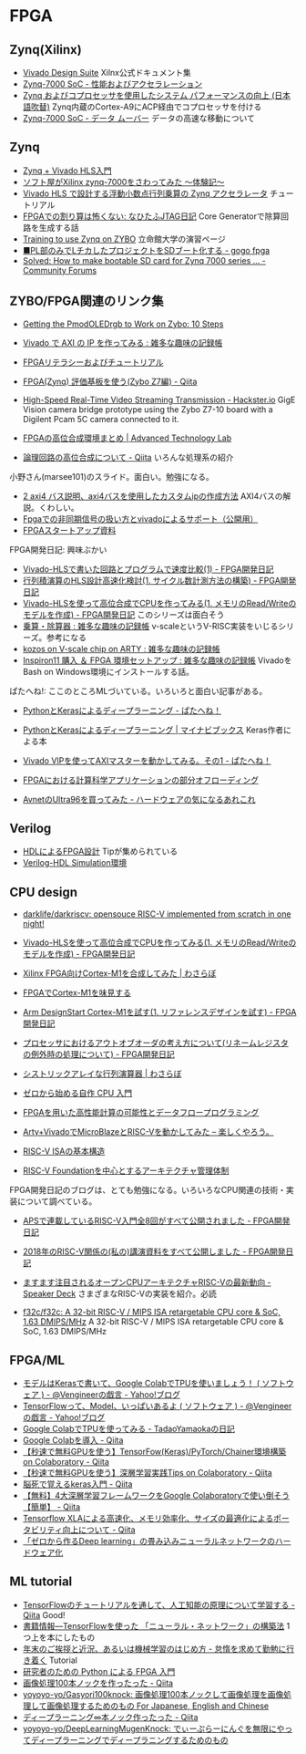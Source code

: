 # FPGA

## Zynq(Xilinx)

* [Vivado Design Suite](https://japan.xilinx.com/products/design-tools/vivado.html?resultsTablePreSelect=documenttype:User%20Guides#documentation) Xilnx公式ドキュメント集
* [Zynq-7000 SoC - 性能およびアクセラレーション](https://japan.xilinx.com/support/documentation-navigation/design-hubs/dh0054-zynq-7000-performance-and-benchmarks-hub.html)
* [Zynq およびコプロセッサを使用したシステム パフォーマンスの向上 (日本語吹替)](https://japan.xilinx.com/video/soc/accelerating-system-performance-zynq.html) Zynq内蔵のCortex-A9にACP経由でコプロセッサを付ける
* [Zynq-7000 SoC - データ ムーバー](https://japan.xilinx.com/support/documentation-navigation/design-hubs/dh0051-zynq-7000-data-movement-hub.html) データの高速な移動について

## Zynq

* [Zynq + Vivado HLS入門](https://www.slideshare.net/narusugimoto/zynq-vivado-hls)
* [ソフト屋がXilinx zynq-7000をさわってみた ～体験記～](http://openit.kek.jp/workshop/2016/nifs/presentation/sendai-zynq.pdf)
* [Vivado HLS で設計する浮動小数点行列乗算の Zynq アクセラレータ](https://japan.xilinx.com/support/documentation/application_notes/j_xapp1170-zynq-hls.pdf) チュートリアル
* [FPGAでの割り算は怖くない: なひたふJTAG日記](http://nahitafu.cocolog-nifty.com/nahitafu/2013/01/fpga-64ef.html) Core Generatorで除算回路を生成する話
* [Training to use Zynq on ZYBO](http://www.ritsumei.ac.jp/se/re/izumilab/dist/axi2axis/) 立命館大学の演習ページ
* [■PL部のみでLチカしたプロジェクトをSDブート化する - gogo fpga](http://gogofpga.blog.fc2.com/blog-entry-86.html)
* [Solved: How to make bootable SD card for Zynq 7000 series ... - Community Forums](https://forums.xilinx.com/t5/7-Series-FPGAs/How-to-make-bootable-SD-card-for-Zynq-7000-series-PL-only/td-p/876083)

## ZYBO/FPGA関連のリンク集

* [Getting the PmodOLEDrgb to Work on Zybo: 10 Steps](https://www.instructables.com/id/Getting-the-PmodGPS-to-Work-on-Zybo/?_ga=2.25723837.1221445310.1551239693-1015329430.1550465694)
* [Vivado で AXI の IP を作ってみる : 雑多な趣味の記録帳](https://tom01h.exblog.jp/27919922/)
* [FPGAリテラシーおよびチュートリアル](http://marsee101.web.fc2.com/fpga_literacy_tutorial.html)
* [FPGA(Zynq) 評価基板を使う(Zybo Z7編) - Qiita](https://qiita.com/ryos36/items/16816e19f2b8b1dbca31)
* [High-Speed Real-Time Video Streaming Transmission - Hackster.io](https://www.hackster.io/DigilentContestTeam/high-speed-real-time-video-streaming-transmission-844481)  GigE Vision camera bridge prototype using the Zybo Z7-10 board with a Digilent Pcam 5C camera connected to it.

* [FPGAの高位合成環境まとめ | Advanced Technology Lab](http://atl.recruit-tech.co.jp/blog/3844/)
* [論理回路の高位合成について - Qiita](https://qiita.com/nekoaddict/items/cddde13a1322e94f44b8)  いろんな処理系の紹介

小野さん(marsee101)のスライド。面白い。勉強になる。
* [2 axi4 バス説明、axi4バスを使用したカスタムipの作成方法](https://www.slideshare.net/marsee101/2-axi4-axi4ip-86461484) AXI4バスの解説。くわしい。
* [Fpgaでの非同期信号の扱い方とvivadoによるサポート（公開用）](https://www.slideshare.net/marsee101/fpgavivado-87684236)
* [FPGAスタートアップ資料](https://www.slideshare.net/marsee101/fpga-92554382)

FPGA開発日記: 興味ぶかい
* [Vivado-HLSで書いた回路とプログラムで速度比較(1) - FPGA開発日記](http://msyksphinz.hatenablog.com/entry/2016/10/04/020000)
* [行列積演算のHLS設計高速化検討(1. サイクル数計測方法の構築) - FPGA開発日記](http://msyksphinz.hatenablog.com/entry/2016/09/12/020346)
* [Vivado-HLSを使って高位合成でCPUを作ってみる(1. メモリのRead/Writeのモデルを作成) - FPGA開発日記](http://msyksphinz.hatenablog.com/entry/2019/02/13/040000) このシリーズは面白そう
* [乗算・除算器 : 雑多な趣味の記録帳](https://tom01h.exblog.jp/27418544/) v-scaleというV-RISC実装をいじるシリーズ。参考になる
* [kozos on V-scale chip on ARTY : 雑多な趣味の記録帳](https://tom01h.exblog.jp/27321632/)
* [Inspiron11 購入 ＆ FPGA 環境セットアップ : 雑多な趣味の記録帳](https://tom01h.exblog.jp/27371838/) VivadoをBash on Windows環境にインストールする話。

ぱたへね!: ここのところMLづいている。いろいろと面白い記事がある。
* [PythonとKerasによるディープラーニング - ぱたへね！](http://natsutan.hatenablog.com/entry/2019/01/05/225800)
* [PythonとKerasによるディープラーニング | マイナビブックス](https://book.mynavi.jp/ec/products/detail/id=90124) Keras作者による本
* [Vivado VIPを使ってAXIマスターを動かしてみる。その1 - ぱたへね！](http://natsutan.hatenablog.com/entry/20171225/1514216998)

* [FPGAにおける計算科学アプリケーションの部分オフローディング](http://www.xcalablemp.org/download/workshop/4th/fujita.pdf)
* [AvnetのUltra96を買ってみた - ハードウェアの気になるあれこれ](https://www.tech-diningyo.info/entry/2018/12/24/154145)

## Verilog

* [HDLによるFPGA設計](http://zakii.la.coocan.jp/hdl/0_contents.htm) Tipが集められている
* [Verilog-HDL Simulation環境](http://altmo.html.xdomain.jp/src_00/2015_0100/00.html)

## CPU design

* [darklife/darkriscv: opensouce RISC-V implemented from scratch in one night!](https://github.com/darklife/darkriscv)
* [Vivado-HLSを使って高位合成でCPUを作ってみる(1. メモリのRead/Writeのモデルを作成) - FPGA開発日記](http://msyksphinz.hatenablog.com/entry/2019/02/13/040000)
* [Xilinx FPGA向けCortex-M1を合成してみた | わさらぼ](http://wasa-labo.com/wp/?p=460)
* [FPGAでCortex-M1を味見する](https://www.slideshare.net/morilabo/fpgacortexm1)
* [Arm DesignStart Cortex-M1を試す(1. リファレンスデザインを試す) - FPGA開発日記](http://msyksphinz.hatenablog.com/entry/2018/10/11/040000)
* [プロセッサにおけるアウトオブオーダの考え方について(リネームレジスタの例外時の処理について) - FPGA開発日記](http://msyksphinz.hatenablog.com/entry/2016/04/24/030607)
* [シストリックアレイな行列演算器 | わさらぼ](http://wasa-labo.com/wp/?p=401)
* [ゼロから始める自作 CPU 入門](https://www.slideshare.net/hktechno/cpu-2015)
* [FPGAを用いた高性能計算の可能性とデータフロープログラミング](https://www.pccluster.org/ja/event/2017/12/pcccSymp17_sano.pdf)
* [Arty+VivadoでMicroBlazeとRISC-Vを動かしてみた – 楽しくやろう。](https://blog.boochow.com/article/arty-risc-v.html)

* [RISC-V ISAの基本構造](https://notes.muo.jp/1707_riscv-arch.html)
* [RISC-V Foundationを中心とするアーキテクチャ管理体制](https://notes.muo.jp/1707_riscv-foundation.html)

FPGA開発日記のブログは、とても勉強になる。いろいろなCPU関連の技術・実装について調べている。
* [APSで連載しているRISC-V入門全8回がすべて公開されました - FPGA開発日記](http://msyksphinz.hatenablog.com/entry/2018/10/17/040000) 
* [2018年のRISC-V関係の(私の)講演資料をすべて公開しました - FPGA開発日記](http://msyksphinz.hatenablog.com/entry/2018/11/15/040000)
* [ますます注目されるオープンCPUアーキテクチャRISC-Vの最新動向 - Speaker Deck](https://speakerdeck.com/msyksphinz/masumasuzhu-mu-sareruopuncpuakitekutiyarisc-vfalsezui-xin-dong-xiang) さまざまなRISC-Vの実装を紹介。必読

* [f32c/f32c: A 32-bit RISC-V / MIPS ISA retargetable CPU core & SoC, 1.63 DMIPS/MHz](https://github.com/f32c/f32c)  A 32-bit RISC-V / MIPS ISA retargetable CPU core & SoC, 1.63 DMIPS/MHz

## FPGA/ML

* [モデルはKerasで書いて、Google ColabでTPUを使いましょう！ ( ソフトウェア ) - @Vengineerの戯言 - Yahoo!ブログ](https://blogs.yahoo.co.jp/verification_engineer/71881982.html)
* [TensorFlowって、Model、いっぱいあるよ ( ソフトウェア ) - @Vengineerの戯言 - Yahoo!ブログ](https://blogs.yahoo.co.jp/verification_engineer/71870253.html)
* [Google ColabでTPUを使ってみる - TadaoYamaokaの日記](http://tadaoyamaoka.hatenablog.com/entry/2019/02/13/002510)
* [Google Colabを導入 - Qiita](https://qiita.com/clocker/items/ebeb5ea9ce216e1d6205)
* [【秒速で無料GPUを使う】TensorFow(Keras)/PyTorch/Chainer環境構築 on Colaboratory - Qiita](https://qiita.com/tomo_makes/items/f70fe48c428d3a61e131)
* [【秒速で無料GPUを使う】深層学習実践Tips on Colaboratory - Qiita](https://qiita.com/tomo_makes/items/b3c60b10f7b25a0a5935)
* [脳死で覚えるkeras入門 - Qiita](https://qiita.com/wataoka/items/5c6766d3e1c674d61425)
* [【無料】4大深層学習フレームワークをGoogle Colaboratoryで使い倒そう【簡単】 - Qiita](https://qiita.com/stakemura/items/1761be70a06fa8ee853f)
* [Tensorflow XLAによる高速化、メモリ効率化、サイズの最適化によるポータビリティ向上について - Qiita](https://qiita.com/GushiSnow/items/a373b8d5d904566f65fd)
* [「ゼロから作るDeep learning」の畳み込みニューラルネットワークのハードウェア化](https://www.slideshare.net/marsee101/deep-learning-80099748)

## ML tutorial

* [TensorFlowのチュートリアルを通して、人工知能の原理について学習する - Qiita](https://qiita.com/jintaka1989/items/3b70b5c5541620536fa2) Good!
* [書籍情報―TensorFlowを使った 「ニューラル・ネットワーク」の構築法](http://www.kohgakusha.co.jp/books/detail/978-4-7775-2058-9) 1つ上を本にしたもの
* [年末のご挨拶と近況、あるいは機械学習のはじめ方 - 怠惰を求めて勤勉に行き着く](http://fushiroyama.hatenablog.com/entry/2018/12/20/054321) Tutorial
* [研究者のための Python による FPGA 入門](https://www.slideshare.net/ryos36/python-fpga-74774921)
* [画像処理100本ノックを作ったった - Qiita](https://qiita.com/yoyoyo_/items/2ef53f47f87dcf5d1e14)
* [yoyoyo-yo/Gasyori100knock: 画像処理100本ノックして画像処理を画像処理して画像処理するためのもの For Japanese, English and Chinese](https://github.com/yoyoyo-yo/Gasyori100knock)
* [ディープラーニング∞本ノック作ったった - Qiita](https://qiita.com/yoyoyo_/items/cd5b859341106c3b52f9)
* [yoyoyo-yo/DeepLearningMugenKnock: でぃーぷらーにんぐを無限にやってディープラーニングでディープラニングするためのもの](https://github.com/yoyoyo-yo/DeepLearningMugenKnock)
